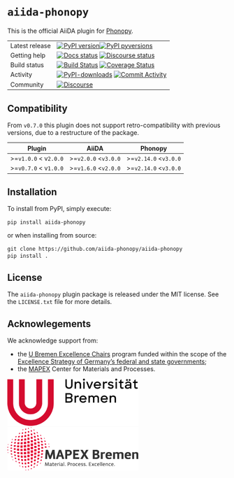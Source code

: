 # `aiida-phonopy`

This is the official AiiDA plugin for [Phonopy](https://phonopy.github.io/phonopy/index.html).

|    | |
|-----|----------------------------------------------------------------------------|
|Latest release| [![PyPI version](https://badge.fury.io/py/aiida-phonopy.svg)](https://badge.fury.io/py/aiida-phonopy)[![PyPI pyversions](https://img.shields.io/pypi/pyversions/aiida-phonopy.svg)](https://pypi.python.org/pypi/aiida-phonopy) |
|Getting help| [![Docs status](https://readthedocs.org/projects/aiida-phonopy/badge)](http://aiida-phonopy.readthedocs.io/) [![Discourse status](https://img.shields.io/discourse/status?server=https%3A%2F%2Faiida.discourse.group%2F)](https://aiida.discourse.group/)
|Build status| [![Build Status](https://github.com/aiida-phonopy/aiida-phonopy/actions/workflows/ci.yml/badge.svg?branch=main)](https://github.com/aiida-phonopy/aiida-phonopy/actions) [![Coverage Status](https://codecov.io/gh/aiida-phonopy/aiida-phonopy/branch/main/graph/badge.svg)](https://codecov.io/gh/aiida-phonopy/aiida-phonopy) |
|Activity| [![PyPI-downloads](https://img.shields.io/pypi/dm/aiida-phonopy.svg?style=flat)](https://pypistats.org/packages/aiida-phonopy) [![Commit Activity](https://img.shields.io/github/commit-activity/m/aiida-phonopy/aiida-phonopy.svg)](https://github.com/aiida-phonopy/aiida-phonopy/pulse)
|Community|  [![Discourse](https://img.shields.io/discourse/topics?server=https%3A%2F%2Faiida.discourse.group%2F&logo=discourse)](https://aiida.discourse.group/)

## Compatibility

From `v0.7.0` this plugin does not support retro-compatibility with previous versions,
due to a restructure of the package.

| Plugin | AiiDA | Phonopy |
|-|-|-|
| >=`v1.0.0` < v`2.0.0` | >=`v2.0.0` <`v3.0.0` |  >=`v2.14.0` <`v3.0.0` |
| >=`v0.7.0` < v`1.0.0` | >=`v1.6.0` <`v2.0.0` |  >=`v2.14.0` <`v3.0.0` |

## Installation

To install from PyPI, simply execute:

    pip install aiida-phonopy

or when installing from source:

    git clone https://github.com/aiida-phonopy/aiida-phonopy
    pip install .

## License

The `aiida-phonopy` plugin package is released under the MIT license.
See the `LICENSE.txt` file for more details.


## Acknowlegements

We acknowledge support from:
* the [U Bremen Excellence Chairs](https://www.uni-bremen.de/u-bremen-excellence-chairs) program funded within the scope of the [Excellence Strategy of Germany’s federal and state governments](https://www.dfg.de/en/research_funding/excellence_strategy/index.html);
* the [MAPEX](https://www.uni-bremen.de/en/mapex) Center for Materials and Processes.

<img src="https://raw.githubusercontent.com/aiida-phonopy/aiida-phonopy/main/docs/source/images/UBREMEN.png" width="300px" height="108px"/>
<img src="https://raw.githubusercontent.com/aiida-phonopy/aiida-phonopy/main/docs/source/images/MAPEX.jpg" width="300px" height="99px"/>
